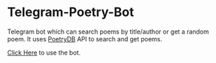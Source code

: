 # Telegram-Poetry-Bot
Telegram bot which can search poems by title/author or get a random poem. It uses [PoetryDB](https://poetrydb.org/) API to search and get poems.

[Click Here](https://t.me/poetrydb_bot) to use the bot.
